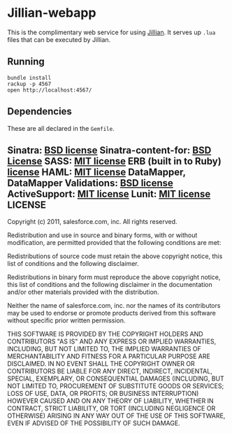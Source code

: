 Jillian-webapp
==============

This is the complimentary web service for using [Jillian](https://github.com/forcedotcom/jillian). It serves up
`.lua` files that can be executed by Jillian.

Running
-------

    bundle install
    rackup -p 4567
    open http://localhost:4567/

Dependencies
------------
These are all declared in the `Gemfile`.

Sinatra: [BSD license](https://github.com/sinatra/sinatra/blob/master/LICENSE)
Sinatra-content-for: [BSD License](https://github.com/foca/sinatra-content-for/blob/master/LICENSE)
SASS: [MIT license](http://sass-lang.com/docs/yardoc/file.MIT-LICENSE.html)
ERB (built in to Ruby) [license](http://www.ruby-lang.org/en/LICENSE.txt)
HAML: [MIT license](http://haml-lang.com/docs/yardoc/file.MIT-LICENSE.html)
DataMapper, DataMapper Validations: [BSD license](https://github.com/datamapper/dm-core/blob/master/LICENSE)
ActiveSupport: [MIT license](http://as.rubyonrails.org/files/README.html)
Lunit: [MIT license](http://repo.or.cz/w/lunit.git/blob/HEAD:/LICENSE)
LICENSE
-------
Copyright (c) 2011, salesforce.com, inc.
All rights reserved.

Redistribution and use in source and binary forms, with or without modification, are permitted provided
that the following conditions are met:

Redistributions of source code must retain the above copyright notice, this list of conditions and the
following disclaimer.

Redistributions in binary form must reproduce the above copyright notice, this list of conditions and
the following disclaimer in the documentation and/or other materials provided with the distribution.

Neither the name of salesforce.com, inc. nor the names of its contributors may be used to endorse or
promote products derived from this software without specific prior written permission.

THIS SOFTWARE IS PROVIDED BY THE COPYRIGHT HOLDERS AND CONTRIBUTORS "AS IS" AND ANY EXPRESS OR IMPLIED
WARRANTIES, INCLUDING, BUT NOT LIMITED TO, THE IMPLIED WARRANTIES OF MERCHANTABILITY AND FITNESS FOR A
PARTICULAR PURPOSE ARE DISCLAIMED. IN NO EVENT SHALL THE COPYRIGHT OWNER OR CONTRIBUTORS BE LIABLE FOR
ANY DIRECT, INDIRECT, INCIDENTAL, SPECIAL, EXEMPLARY, OR CONSEQUENTIAL DAMAGES (INCLUDING, BUT NOT LIMITED
TO, PROCUREMENT OF SUBSTITUTE GOODS OR SERVICES; LOSS OF USE, DATA, OR PROFITS; OR BUSINESS INTERRUPTION)
HOWEVER CAUSED AND ON ANY THEORY OF LIABILITY, WHETHER IN CONTRACT, STRICT LIABILITY, OR TORT (INCLUDING
NEGLIGENCE OR OTHERWISE) ARISING IN ANY WAY OUT OF THE USE OF THIS SOFTWARE, EVEN IF ADVISED OF THE
POSSIBILITY OF SUCH DAMAGE.
